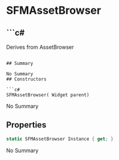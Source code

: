 # SFMAssetBrowser

## ```c#
Derives from AssetBrowser
```

## Summary

No Summary
## Constructors

```c#
SFMAssetBrowser( Widget parent) 
```
No Summary
## Properties

```c#
static SFMAssetBrowser Instance { get; } 
```
No Summary
